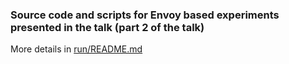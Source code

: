 ### Source code and scripts for Envoy based experiments presented in the talk (part 2 of the talk)

More details in [run/README.md](run/README.md)
